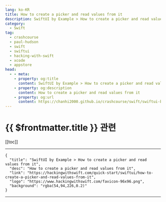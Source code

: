 ```yaml
---
lang: ko-KR
title: How to create a picker and read values from it
description: SwiftUI by Example > How to create a picker and read values from it
category:
  - Swift
tag: 
  - crashcourse
  - paul-hudson
  - swift
  - swiftui
  - hacking-with-swift
  - xcode
  - appstore
head:
  - - meta:
    - property: og:title
      content: SwiftUI by Example > How to create a picker and read values from it
    - property: og:description
      content: How to create a picker and read values from it
    - property: og:url
      content: https://chanhi2000.github.io/crashcourse/swift/swiftui-by-example/06-user-interface-controls/how-to-create-a-picker-and-read-values-from-it.html
---
```


# {{ $frontmatter.title }} 관련

[[toc]]

---

```component VPCard
{
  "title": "SwiftUI by Example > How to create a picker and read values from it",
  "desc": "How to create a picker and read values from it",
  "link": "https://hackingwithswift.com/quick-start/swiftui/how-to-create-a-picker-and-read-values-from-it",
  "logo": "https://www.hackingwithswift.com/favicon-96x96.png",
  "background": "rgba(54,94,226,0.2)"
}
```

---

<TagLinks />